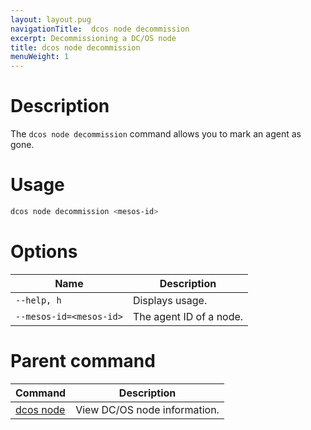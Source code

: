 ```yaml
---
layout: layout.pug
navigationTitle:  dcos node decommission
excerpt: Decommissioning a DC/OS node
title: dcos node decommission
menuWeight: 1
---
```


# Description

The `dcos node decommission` command allows you to mark an agent as gone.

# Usage

```bash
dcos node decommission <mesos-id>
```

# Options

| Name |  Description |
|---------|-------------|
| `--help, h`   |   Displays usage. |
| `--mesos-id=<mesos-id>` | The agent ID of a node. |

# Parent command

| Command | Description |
|---------|-------------|
| [dcos node](/1.13/cli/command-reference/dcos-node/) | View DC/OS node information. |
